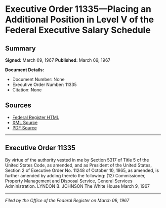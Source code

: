 # Executive Order 11335—Placing an Additional Position in Level V of the Federal Executive Salary Schedule

## Summary

**Signed:** March 09, 1967
**Published:** March 09, 1967

**Document Details:**
- Document Number: None
- Executive Order Number: 11335
- Citation: None

## Sources
- [Federal Register HTML](https://www.presidency.ucsb.edu/documents/executive-order-11335-placing-additional-position-level-v-the-federal-executive-salary)
- [XML Source](None)
- [PDF Source](None)

---

## Executive Order 11335

By virtue of the authority vested in me by Section 5317 of Title 5 of the United States Code, as amended, and as President of the United States, Section 2 of Executive Order No. 11248 of October 10, 1965, as amended, is further amended by adding thereto the following:
    (12) Commissioner, Property Management and Disposal Service, General Services Administration.
LYNDON B. JOHNSON
The White House
March 9, 1967

---

*Filed by the Office of the Federal Register on March 09, 1967*

